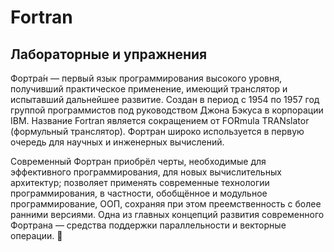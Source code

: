 # Fortran
## Лабораторные и упражнения
  Фортра́н — первый язык программирования высокого уровня, получивший практическое применение, имеющий транслятор и испытавший дальнейшее развитие. Создан в период с 1954 по 1957 год группой программистов под руководством Джона Бэкуса в корпорации IBM. Название Fortran является сокращением от FORmula TRANslator (формульный транслятор). Фортран широко используется в первую очередь для научных и инженерных вычислений.
  
  Современный Фортран приобрёл черты, необходимые для эффективного программирования, для новых вычислительных архитектур; позволяет применять современные технологии программирования, в частности, обобщённое и модульное программирование, ООП, сохраняя при этом преемственность с более ранними версиями. Одна из главных концепций развития современного Фортрана — средства поддержки параллельности и векторные операции.
  🥴
